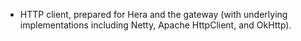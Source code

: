 + HTTP client, prepared for Hera and the gateway (with underlying implementations including Netty, Apache HttpClient,
  and OkHttp).

